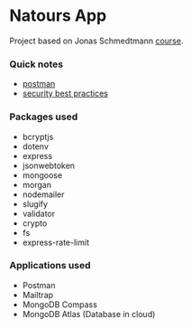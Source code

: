 # Natours App
Project based on Jonas Schmedtmann [course](https://www.udemy.com/nodejs-express-mongodb-bootcamp/).

### Quick notes

- [postman](Postman.md)
- [security best practices](SecurityBestPractices.md)

### Packages used

- bcryptjs
- dotenv
- express
- jsonwebtoken
- mongoose
- morgan
- nodemailer
- slugify
- validator
- crypto
- fs
- express-rate-limit

### Applications used

- Postman
- Mailtrap
- MongoDB Compass
- MongoDB Atlas (Database in cloud)
